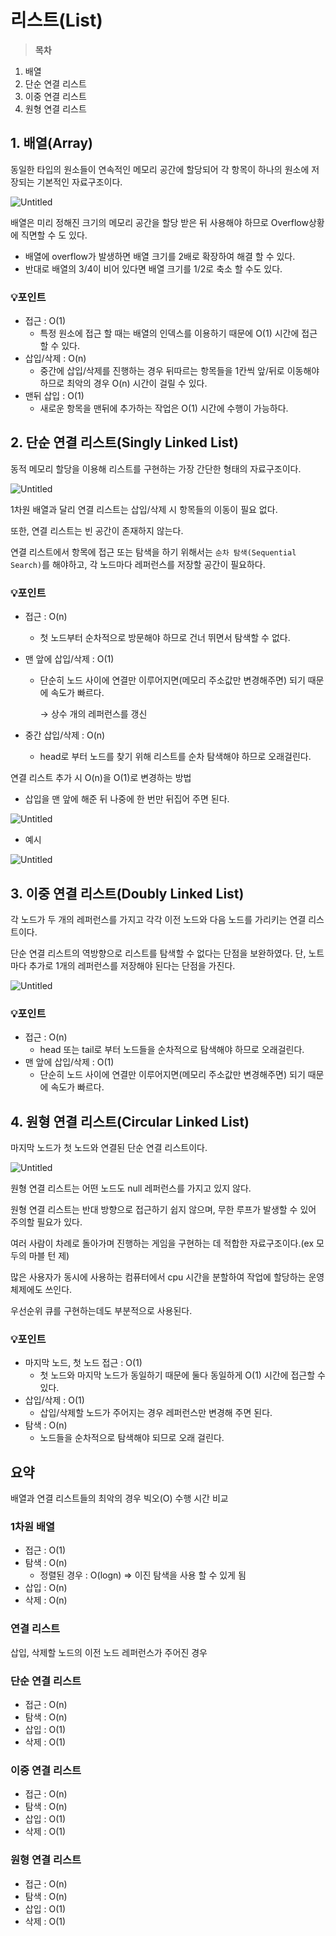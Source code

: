 # 리스트(List)

> **목차**
1. 배열
2. 단순 연결 리스트
3. 이중 연결 리스트
4. 원형 연결 리스트
> 

## 1. 배열(Array)

동일한 타입의 원소들이 연속적인 메모리 공간에 할당되어 각 항목이 하나의 원소에 저장되는 기본적인 자료구조이다.

![Untitled](https://prod-files-secure.s3.us-west-2.amazonaws.com/a7e1e85e-d6f9-43d3-8475-0933babeaf4a/63c824a3-9d78-438b-9a73-86f9ccf3c20d/Untitled.png)

배열은 미리 정해진 크기의 메모리 공간을 할당 받은 뒤 사용해야 하므로 Overflow상황에 직면할 수 도 있다.

- 배열에 overflow가 발생하면 배열 크기를 2배로 확장하여 해결 할 수 있다.
- 반대로 배열의 3/4이 비어 있다면 배열 크기를 1/2로 축소 할 수도 있다.

### 💡포인트

- 접근 : O(1)
    - 특정 원소에 접근 할 때는 배열의 인덱스를 이용하기 때문에 O(1) 시간에 접근 할 수 있다.
- 삽입/삭제 : O(n)
    - 중간에 삽입/삭제를 진행하는 경우 뒤따르는 항목들을 1칸씩 앞/뒤로 이동해야 하므로 최악의 경우 O(n) 시간이 걸릴 수 있다.
- 맨뒤 삽입 : O(1)
    - 새로운 항목을 맨뒤에 추가하는 작업은 O(1) 시간에 수행이 가능하다.

## 2. 단순 연결 리스트(Singly Linked List)

동적 메모리 할당을 이용해 리스트를 구현하는 가장 간단한 형태의 자료구조이다.

![Untitled](https://prod-files-secure.s3.us-west-2.amazonaws.com/a7e1e85e-d6f9-43d3-8475-0933babeaf4a/cd938818-29db-4ecb-91f9-1a59fa3ee8cb/Untitled.png)

1차원 배열과 달리 연결 리스트는 삽입/삭제 시 항목들의 이동이 필요 없다.

또한, 연결 리스트는 빈 공간이 존재하지 않는다.

연결 리스트에서 항목에 접근 또는 탐색을 하기 위해서는 `순차 탐색(Sequential Search)`를 해야하고, 각 노드마다 레퍼런스를 저장할 공간이 필요하다.

### 💡포인트

- 접근 : O(n)
    - 첫 노드부터 순차적으로 방문해야 하므로 건너 뛰면서 탐색할 수 없다.
- 맨 앞에 삽입/삭제 : O(1)
    - 단순히 노드 사이에 연결만 이루어지면(메모리 주소값만 변경해주면) 되기 때문에 속도가 빠르다.
        
        → 상수 개의 레퍼런스를 갱신
        
- 중간 삽입/삭제 : O(n)
    - head로 부터 노드를 찾기 위해 리스트를 순차 탐색해야 하므로 오래걸린다.

연결 리스트 추가 시 O(n)을 O(1)로 변경하는 방법

- 삽입을 맨 앞에 해준 뒤 나중에 한 번만 뒤집어 주면 된다.

![Untitled](https://prod-files-secure.s3.us-west-2.amazonaws.com/a7e1e85e-d6f9-43d3-8475-0933babeaf4a/35962227-f837-4590-98c7-aba12d4cc201/Untitled.png)

- 예시

![Untitled](https://prod-files-secure.s3.us-west-2.amazonaws.com/a7e1e85e-d6f9-43d3-8475-0933babeaf4a/80115489-8380-4cae-8dd0-ded3f4401d14/Untitled.png)

## 3. 이중 연결 리스트(Doubly Linked List)

각 노드가 두 개의 레퍼런스를 가지고 각각 이전 노드와 다음 노드를 가리키는 연결 리스트이다.

단순 연결 리스트의 역방향으로 리스트를 탐색할 수 없다는 단점을 보완하였다. 단, 노트마다 추가로 1개의 레퍼런스를 저장해야 된다는 단점을 가진다.

![Untitled](https://prod-files-secure.s3.us-west-2.amazonaws.com/a7e1e85e-d6f9-43d3-8475-0933babeaf4a/1a8bfe1e-4e7f-4f69-b1dd-98cbf9d2099d/Untitled.png)

### 💡포인트

- 접근 : O(n)
    - head 또는 tail로 부터 노드들을 순차적으로 탐색해야 하므로 오래걸린다.
- 맨 앞에 삽입/삭제 : O(1)
    - 단순히 노드 사이에 연결만 이루어지면(메모리 주소값만 변경해주면) 되기 때문에 속도가 빠르다.
        
        

## 4. 원형 연결 리스트(Circular Linked List)

마지막 노드가 첫 노드와 연결된 단순 연결 리스트이다.

![Untitled](https://prod-files-secure.s3.us-west-2.amazonaws.com/a7e1e85e-d6f9-43d3-8475-0933babeaf4a/c7ad20c7-9109-41a5-9a72-5414ce868310/Untitled.png)

원형 연결 리스트는 어떤 노드도 null 레퍼런스를 가지고 있지 않다.

원형 연결 리스트는 반대 방향으로 접근하기 쉽지 않으며, 무한 루프가 발생할 수 있어 주의할 필요가 있다.

여러 사람이 차례로 돌아가며 진행하는 게임을 구현하는 데 적합한 자료구조이다.(ex 모두의 마블 턴 제)

많은 사용자가 동시에 사용하는 컴퓨터에서 cpu 시간을 분할하여 작업에 할당하는 운영체제에도 쓰인다.

우선순위 큐를 구현하는데도 부분적으로 사용된다.

### 💡포인트

- 마지막 노드, 첫 노드 접근 : O(1)
    - 첫 노드와 마지막 노드가 동일하기 때문에 둘다 동일하게 O(1) 시간에 접근할 수 있다.
- 삽입/삭제 : O(1)
    - 삽입/삭제할 노드가 주어지는 경우 레퍼런스만 변경해 주면 된다.
- 탐색 : O(n)
    - 노드들을 순차적으로 탐색해야 되므로 오래 걸린다.

## 요약

배열과 연결 리스트들의 최악의 경우 빅오(O) 수행 시간 비교

### 1차원 배열

- 접근 : O(1)
- 탐색 : O(n)
    - 정렬된 경우 : O(logn)
    ⇒ 이진 탐색을 사용 할 수 있게 됨
- 삽입 : O(n)
- 삭제 : O(n)

### 연결 리스트

삽입, 삭제할 노드의 이전 노드 레퍼런스가 주어진 경우

### 단순 연결 리스트

- 접근 : O(n)
- 탐색 : O(n)
- 삽입 : O(1)
- 삭제 : O(1)

### 이중 연결 리스트

- 접근 : O(n)
- 탐색 : O(n)
- 삽입 : O(1)
- 삭제 : O(1)

### 원형 연결 리스트

- 접근 : O(n)
- 탐색 : O(n)
- 삽입 : O(1)
- 삭제 : O(1)
